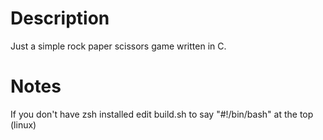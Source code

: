 # Description
Just a simple rock paper scissors game written in C.
# Notes
If you don't have zsh installed edit build.sh to say "#!/bin/bash" at the top (linux)

